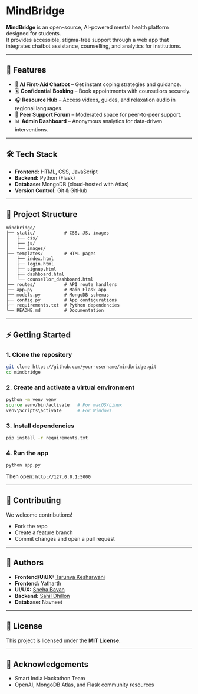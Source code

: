 # MindBridge

**MindBridge** is an open-source, AI-powered mental health platform designed for students.  
It provides accessible, stigma-free support through a web app that integrates chatbot assistance, counselling, and analytics for institutions.

---

## 🚀 Features
- 🤖 **AI First-Aid Chatbot** – Get instant coping strategies and guidance.  
- 🗓 **Confidential Booking** – Book appointments with counsellors securely.  
- 🎧 **Resource Hub** – Access videos, guides, and relaxation audio in regional languages.  
- 🤝 **Peer Support Forum** – Moderated space for peer-to-peer support.  
- 📊 **Admin Dashboard** – Anonymous analytics for data-driven interventions.  

---

## 🛠 Tech Stack
- **Frontend:** HTML, CSS, JavaScript  
- **Backend:** Python (Flask)  
- **Database:** MongoDB (cloud-hosted with Atlas)  
- **Version Control:** Git & GitHub  

---

## 📂 Project Structure
```
mindbridge/
├── static/           # CSS, JS, images
│   ├── css/
│   ├── js/
│   └── images/
├── templates/        # HTML pages
│   ├── index.html
│   ├── login.html
│   ├── signup.html
│   ├── dashboard.html
│   └── counsellor_dashboard.html
├── routes/           # API route handlers
├── app.py            # Main Flask app
├── models.py         # MongoDB schemas
├── config.py         # App configurations
├── requirements.txt  # Python dependencies
└── README.md         # Documentation
```

---

## ⚡ Getting Started

### 1. Clone the repository
```bash
git clone https://github.com/your-username/mindbridge.git
cd mindbridge
```

### 2. Create and activate a virtual environment
```bash
python -m venv venv
source venv/bin/activate   # For macOS/Linux
venv\Scripts\activate      # For Windows
```

### 3. Install dependencies
```bash
pip install -r requirements.txt
```

### 4. Run the app
```bash
python app.py
```
Then open: `http://127.0.0.1:5000`

---

## 🌱 Contributing
We welcome contributions!  
- Fork the repo  
- Create a feature branch  
- Commit changes and open a pull request  

---

## 👥 Authors
- **Frontend/UiUX:** [Tarunya Kesharwani](https://github.com/TarunyaProgrammer)  
- **Frontend:** Yatharth  
- **UI/UX:** [Sneha Bayan](https://github.com/sneha-bayan)  
- **Backend:** [Sahil Dhillon](https://github.com/sahildhillon247)  
- **Database:** Navneet  

---

## 📜 License
This project is licensed under the **MIT License**.

---

## 🙌 Acknowledgements
- Smart India Hackathon Team  
- OpenAI, MongoDB Atlas, and Flask community resources

